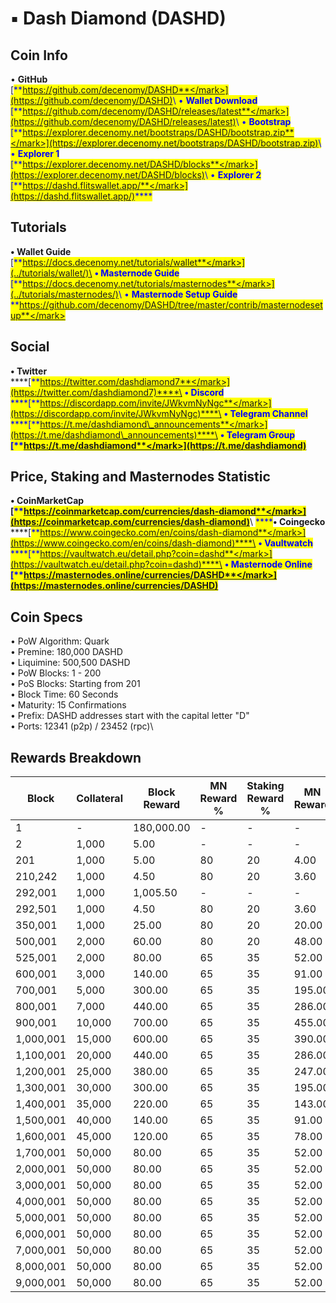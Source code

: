 # ▪ Dash Diamond (DASHD)

## Coin Info

• **GitHub**\
[<mark style="color:blue;">**https://github.com/decenomy/DASHD**</mark>](https://github.com/decenomy/DASHD)<mark style="color:blue;"></mark>\ <mark style="color:blue;"></mark>• **Wallet Download**\
[<mark style="color:blue;">**https://github.com/decenomy/DASHD/releases/latest**</mark>](https://github.com/decenomy/DASHD/releases/latest)<mark style="color:blue;"></mark>\ <mark style="color:blue;"></mark>• **Bootstrap**\
[<mark style="color:blue;">**https://explorer.decenomy.net/bootstraps/DASHD/bootstrap.zip**</mark>](https://explorer.decenomy.net/bootstraps/DASHD/bootstrap.zip)<mark style="color:blue;"></mark>\ <mark style="color:blue;"></mark>• **Explorer 1** \
[<mark style="color:blue;">**https://explorer.decenomy.net/DASHD/blocks**</mark>](https://explorer.decenomy.net/DASHD/blocks)<mark style="color:blue;"></mark>\ <mark style="color:blue;"></mark>• **Explorer 2**\
[<mark style="color:blue;">**https://dashd.flitswallet.app/**</mark>](https://dashd.flitswallet.app/)<mark style="color:blue;">****</mark>

## Tutorials

**• Wallet Guide**\
[<mark style="color:blue;">**https://docs.decenomy.net/tutorials/wallet**</mark>](../tutorials/wallet/)\
**• Masternode Guide**\
[<mark style="color:blue;">**https://docs.decenomy.net/tutorials/masternodes**</mark>](../tutorials/masternodes/)<mark style="color:blue;"></mark>\ <mark style="color:blue;"></mark>• **Masternode Setup Guide**\
<mark style="color:blue;">**https://github.com/decenomy/DASHD/tree/master/contrib/masternodesetup**</mark>

## Social

**• Twitter**\
****[<mark style="color:blue;">**https://twitter.com/dashdiamond7**</mark>](https://twitter.com/dashdiamond7)****\
**• Discord**\
****[<mark style="color:blue;">**https://discordapp.com/invite/JWkvmNyNgc**</mark>](https://discordapp.com/invite/JWkvmNyNgc)****\
**• Telegram Channel**\
****[<mark style="color:blue;">**https://t.me/dashdiamond\_announcements**</mark>](https://t.me/dashdiamond\_announcements)****\
**• Telegram Group**\
****[<mark style="color:blue;">**https://t.me/dashdiamond**</mark>](https://t.me/dashdiamond)<mark style="color:blue;">****</mark>

## Price, Staking and Masternodes Statistic

**• CoinMarketCap**\
****[<mark style="color:blue;">**https://coinmarketcap.com/currencies/dash-diamond**</mark>](https://coinmarketcap.com/currencies/dash-diamond)<mark style="color:blue;">****</mark>\ <mark style="color:blue;">****</mark>**• Coingecko**\
****[<mark style="color:blue;">**https://www.coingecko.com/en/coins/dash-diamond**</mark>](https://www.coingecko.com/en/coins/dash-diamond)****\
**• Vaultwatch**\
****[<mark style="color:blue;">**https://vaultwatch.eu/detail.php?coin=dashd**</mark>](https://vaultwatch.eu/detail.php?coin=dashd)****\
**• Masternode Online**\
****[<mark style="color:blue;">**https://masternodes.online/currencies/DASHD**</mark>](https://masternodes.online/currencies/DASHD)<mark style="color:blue;">****</mark>

## Coin Specs

• PoW Algorithm: Quark\
• Premine: 180,000 DASHD\
• Liquimine: 500,500 DASHD\
• PoW Blocks: 1 - 200\
• PoS Blocks: Starting from 201\
• Block Time: 60 Seconds\
• Maturity: 15 Confirmations\
• Prefix: DASHD addresses start with the capital letter "D"\
• Ports: 12341 (p2p) / 23452 (rpc)\


## Rewards Breakdown



| Block     | Collateral | Block Reward | MN Reward % | Staking Reward % | MN Reward | Staker Reward | roi 40%  | roi 50%  | roi 60%  | roi 70%  | coin supply |
| --------- | ---------- | ------------ | ----------- | ---------------- | --------- | ------------- | -------- | -------- | -------- | -------- | ----------- |
| 1         | -          | 180,000.00   | -           | -                | -         | -             | -        | -        | -        | -        | 180K        |
| 2         | 1,000      | 5.00         | -           | -                | -         | -             | -        | -        | -        | -        | 180K        |
| 201       | 1,000      | 5.00         | 80          | 20               | 4.00      | 1.00          | 2,903.87 | 2,323.09 | 1,935.91 | 1,659.35 | 181K        |
| 210,242   | 1,000      | 4.50         | 80          | 20               | 3.60      | 0.90          | 384.21   | 307.37   | 256.14   | 219.55   | 1M          |
| 292,001   | 1,000      | 1,005.50     | -           | -                | -         | 4.50          | -        | -        | -        | -        | 2M          |
| 292,501   | 1,000      | 4.50         | 80          | 20               | 3.60      | 0.90          | 225.06   | 180.05   | 150.04   | 128.60   | 2M          |
| 350,001   | 1,000      | 25.00        | 80          | 20               | 20.00     | 5.00          | 1,113.26 | 890.61   | 742.17   | 636.15   | 2M          |
| 500,001   | 2,000      | 60.00        | 80          | 20               | 48.00     | 12.00         | 1,032.16 | 825.73   | 688.11   | 589.81   | 6M          |
| 525,001   | 2,000      | 80.00        | 65          | 35               | 52.00     | 28.00         | 897.79   | 718.23   | 598.53   | 513.02   | 8M          |
| 600,001   | 3,000      | 140.00       | 65          | 35               | 91.00     | 49.00         | 878.53   | 702.82   | 585.68   | 502.01   | 14M         |
| 700,001   | 5,000      | 300.00       | 65          | 35               | 195.00    | 105.00        | 928.00   | 742.40   | 618.67   | 530.29   | 28M         |
| 800,001   | 7,000      | 440.00       | 65          | 35               | 286.00    | 154.00        | 652.31   | 521.85   | 434.87   | 372.75   | 58M         |
| 900,001   | 10,000     | 700.00       | 65          | 35               | 455.00    | 245.00        | 588.39   | 470.71   | 392.26   | 336.22   | 102M        |
| 1,000,001 | 15,000     | 600.00       | 65          | 35               | 390.00    | 210.00        | 298.62   | 238.89   | 199.08   | 170.64   | 172M        |
| 1,100,001 | 20,000     | 440.00       | 65          | 35               | 286.00    | 154.00        | 162.26   | 129.81   | 108.17   | 92.72    | 232M        |
| 1,200,001 | 25,000     | 380.00       | 65          | 35               | 247.00    | 133.00        | 117.76   | 94.21    | 78.51    | 67.29    | 276M        |
| 1,300,001 | 30,000     | 300.00       | 65          | 35               | 195.00    | 105.00        | 81.70    | 65.36    | 54.47    | 46.69    | 314M        |
| 1,400,001 | 35,000     | 220.00       | 65          | 35               | 143.00    | 77.00         | 54.68    | 43.75    | 36.46    | 31.25    | 344M        |
| 1,500,001 | 40,000     | 140.00       | 65          | 35               | 91.00     | 49.00         | 32.71    | 26.16    | 21.80    | 18.69    | 366M        |
| 1,600,001 | 45,000     | 120.00       | 65          | 35               | 78.00     | 42.00         | 27.00    | 21.60    | 18.00    | 15.43    | 380M        |
| 1,700,001 | 50,000     | 80.00        | 65          | 35               | 52.00     | 28.00         | 17.45    | 13.96    | 11.63    | 9.97     | 392M        |
| 2,000,001 | 50,000     | 80.00        | 65          | 35               | 52.00     | 28.00         | 16.44    | 13.15    | 10.96    | 9.39     | 416M        |
| 3,000,001 | 50,000     | 80.00        | 65          | 35               | 52.00     | 28.00         | 13.79    | 11.03    | 9.19     | 7.88     | 496M        |
| 4,000,001 | 50,000     | 80.00        | 65          | 35               | 52.00     | 28.00         | 11.87    | 9.50     | 7.91     | 6.78     | 576M        |
| 5,000,001 | 50,000     | 80.00        | 65          | 35               | 52.00     | 28.00         | 10.42    | 8.34     | 6.95     | 5.96     | 656M        |
| 6,000,001 | 50,000     | 80.00        | 65          | 35               | 52.00     | 28.00         | 9.29     | 7.43     | 6.19     | 5.31     | 736M        |
| 7,000,001 | 50,000     | 80.00        | 65          | 35               | 52.00     | 28.00         | 8.38     | 6.70     | 5.59     | 4.79     | 816M        |
| 8,000,001 | 50,000     | 80.00        | 65          | 35               | 52.00     | 28.00         | 7.63     | 6.10     | 5.09     | 4.36     | 896M        |
| 9,000,001 | 50,000     | 80.00        | 65          | 35               | 52.00     | 28.00         | 7.00     | 5.60     | 4.67     | 4.00     | 976M        |
